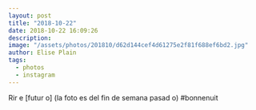 ```yaml
---
layout: post
title: "2018-10-22"
date: 2018-10-22 16:09:26
description: 
image: "/assets/photos/201810/d62d144cef4d61275e2f81f688ef6bd2.jpg"
author: Elise Plain
tags: 
  - photos
  - instagram
---
```


Rir e [futur o] (la foto es del fin de semana pasad o) #bonnenuit
<p></p>
